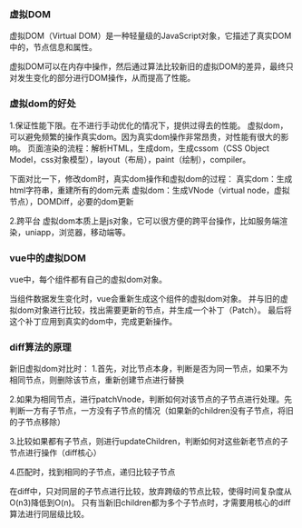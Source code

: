 ### 虚拟DOM
虚拟DOM（Virtual DOM）是一种轻量级的JavaScript对象，它描述了真实DOM中的，节点信息和属性。

虚拟DOM可以在内存中操作，然后通过算法比较新旧的虚拟DOM的差异，最终只对发生变化的部分进行DOM操作，从而提高了性能。
### 虚拟dom的好处
1.保证性能下限。在不进行手动优化的情况下，提供过得去的性能。
虚拟dom，可以避免频繁的操作真实dom。因为真实dom操作非常昂贵，对性能有很大的影响。
页面渲染的流程：解析HTML，生成dom，生成cssom（CSS Object Model，css对象模型），layout（布局），paint（绘制），compiler。

下面对比一下，修改dom时，真实dom操作和虚拟dom的过程：
真实dom：生成html字符串，重建所有的dom元素
虚拟dom：生成VNode（virtual node，虚拟节点），DOMDiff，必要的dom更新

2.跨平台
虚拟dom本质上是js对象，它可以很方便的跨平台操作，比如服务端渲染，uniapp，浏览器，移动端等。
### vue中的虚拟DOM
vue中，每个组件都有自己的虚拟dom对象。

当组件数据发生变化时，vue会重新生成这个组件的虚拟dom对象。
并与旧的虚拟dom对象进行比较，找出需要更新的节点，并生成一个补丁（Patch）。
最后将这个补丁应用到真实的dom中，完成更新操作。
### diff算法的原理
新旧虚拟dom对比时：
1.首先，对比节点本身，判断是否为同一节点，如果不为相同节点，则删除该节点，重新创建节点进行替换

2.如果为相同节点，进行patchVnode，判断如何对该节点的子节点进行处理。先判断一方有子节点，一方没有子节点的情况（如果新的children没有子节点，将旧的子节点移除）

3.比较如果都有子节点，则进行updateChildren，判断如何对这些新老节点的子节点进行操作（diff核心）

4.匹配时，找到相同的子节点，递归比较子节点

在diff中，只对同层的子节点进行比较，放弃跨级的节点比较，使得时间复杂度从O(n3)降低到O(n)。
只有当新旧children都为多个子节点时，才需要用核心的diff算法进行同层级比较。

